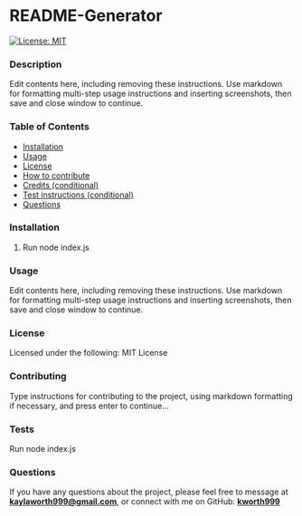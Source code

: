 
# README-Generator

[![License: MIT](https://img.shields.io/badge/License-MIT-yellow.svg)](https://opensource.org/licenses/MIT)  

### Description
Edit contents here, including removing these instructions.
Use markdown for formatting multi-step usage instructions and inserting screenshots, then save and close window to continue.

### Table of Contents
- [Installation](#installation)
- [Usage](#usage)
- [License](#license)
- [How to contribute](#contribute)
- [Credits (conditional)](#credits)
- [Test instructions (conditional)](#tests)
- [Questions](#questions)

### Installation
1. Run node index.js

### Usage
Edit contents here, including removing these instructions.
Use markdown for formatting multi-step usage instructions and inserting screenshots, then save and close window to continue.

### License
Licensed under the following: MIT License

### Contributing
Type instructions for contributing to the project, using markdown formatting if necessary, and press enter to continue...


### Tests
Run node index.js

### Questions
If you have any questions about the project, please feel free to message at **kaylaworth999@gmail.com**, or connect with me on GitHub: **[kworth999](https://github.com/kworth999)**

